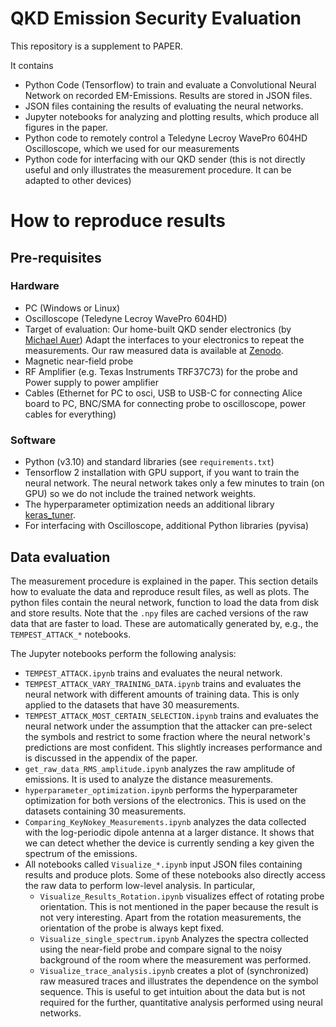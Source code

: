 # QKD Emission Security Evaluation
This repository is a supplement to PAPER.

It contains
- Python Code (Tensorflow) to train and evaluate a Convolutional Neural Network on recorded EM-Emissions. Results are stored in JSON files.
- JSON files containing the results of evaluating the neural networks.
- Jupyter notebooks for analyzing and plotting results, which produce all figures in the paper.
- Python code to remotely control a Teledyne Lecroy WavePro 604HD Oscilloscope, which we used for our measurements
- Python code for interfacing with our QKD sender (this is not directly useful and only illustrates the measurement procedure. It can be adapted to other devices)



# How to reproduce results

## Pre-requisites

### Hardware

- PC (Windows or Linux)
- Oscilloscope (Teledyne Lecroy WavePro 604HD)
- Target of evaluation: Our home-built QKD sender electronics (by [Michael Auer](https://opg.optica.org/abstract.cfm?URI=EQEC-2021-eb_p_3))
    Adapt the interfaces to your electronics to repeat the measurements.
    Our raw measured data is available at [Zenodo](https://doi.org/10.5281/zenodo.7956055).
- Magnetic near-field probe
- RF Amplifier (e.g. Texas Instruments TRF37C73) for the probe and Power supply to power amplifier
- Cables (Ethernet for PC to osci, USB to USB-C for connecting Alice board to PC, BNC/SMA for connecting probe to oscilloscope, power cables for everything)

### Software

- Python (v3.10) and standard libraries (see `requirements.txt`)
- Tensorflow 2 installation with GPU support, if you want to train the neural network.
    The neural network takes only a few minutes to train (on GPU) so we do not include the trained network weights.
- The hyperparameter optimization needs an additional library [keras_tuner](https://www.tensorflow.org/tutorials/keras/keras_tuner).
- For interfacing with Oscilloscope, additional Python libraries (pyvisa)


## Data evaluation

The measurement procedure is explained in the paper.
This section details how to evaluate the data and reproduce result files, as well as plots.
The python files contain the neural network, function to load the data from disk and store results. Note that the `.npy` files are cached versions of the raw data that are faster to load. These are automatically generated by, e.g., the `TEMPEST_ATTACK_*` notebooks. 

The Jupyter notebooks perform the following analysis:
- `TEMPEST_ATTACK.ipynb` trains and evaluates the neural network.
- `TEMPEST_ATTACK_VARY_TRAINING_DATA.ipynb` trains and evaluates the neural network with different amounts of training data. This is only applied to the datasets that have 30 measurements.
- `TEMPEST_ATTACK_MOST_CERTAIN_SELECTION.ipynb` trains and evaluates the neural network under the assumption that the attacker can pre-select the symbols and restrict to some fraction where the neural network's predictions are most confident. This slightly increases performance and is discussed in the appendix of the paper.
- `get_raw_data_RMS_amplitude.ipynb` analyzes the raw amplitude of emissions. It is used to analyze the distance measurements.
- `hyperparameter_optimization.ipynb` performs the hyperparameter optimization for both versions of the electronics. This is used on the datasets containing 30 measurements.
- `Comparing_KeyNokey_Measurements.ipynb` analyzes the data collected with the log-periodic dipole antenna at a larger distance. It shows that we can detect whether the device is currently sending a key given the spectrum of the emissions.
- All notebooks called `Visualize_*.ipynb` input JSON files containing results and produce plots. Some of these notebooks also directly access the raw data to perform low-level analysis. In particular,
  - `Visualize_Results_Rotation.ipynb` visualizes effect of rotating probe orientation. This is not mentioned in the paper because the result is not very interesting. Apart from the rotation measurements, the orientation of the probe is always kept fixed.
  - `Visualize_single_spectrum.ipynb` Analyzes the spectra collected using the near-field probe and compare signal to the noisy background of the room where the measurement was performed.
  - `Visualize_trace_analysis.ipynb` creates a plot of (synchronized) raw measured traces and illustrates the dependence on the symbol sequence. This is useful to get intuition about the data but is not required for the further, quantitative analysis performed using neural networks.

